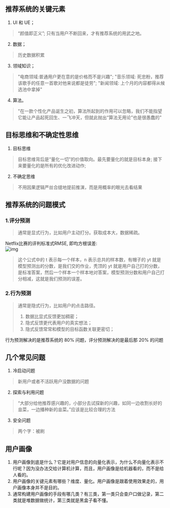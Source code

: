 ## 推荐系统的关键元素
1. UI 和 UE；
> “颜值即正义”; 只有当用户不断回来，才有推荐系统的用武之地。
2. 数据；
> 历史数据积累
3. 领域知识；
> "电商领域:普通用户更在意的是价格而不是兴趣"; "音乐领域: 死忠粉，推荐该歌手的任意一首歌对他来说都是徒劳"; "新闻领域: 上个月的内容都得从候选池中拿掉"
4. 算法。
> "在一款个性化产品诞生之初，算法所起到的作用可以忽略，我们不能指望它能让产品起死回生、一飞冲天，但就此抛出“算法无用论”也是很愚蠢的"

## 目标思维和不确定性思维
1. 目标思维
> 目标思维背后是“量化一切”的价值取向。最先要量化的就是目标本身; 接下来要量化的是所有的优化改进动作;
2. 不确定思维
> 不用因果逻辑严丝合缝地提前推演，而是用概率的眼光去看结果

## 推荐系统的问题模式
### 1.评分预测
> 通常是显式行为，比如用户主动打分。获取成本大，数据稀疏。  
   
Netflix比赛的评判标准式RMSE, 即均方根误差:   
![img](https://wikimedia.org/api/rest_v1/media/math/render/svg/2d52c72fc205c3d1e0c35f493909f0fe65d4d5c4)   
   > 这个公式中的 t 表示每一个样本，n 表示总共的样本数，有帽子的 yt 就是模型预测出的分数，是我们交的作业，秃顶的 yt 就是用户自己打的分数，是标准答案，然后一个样本一个样本地对答案，模型预测分数和用户自己打分相减，这就是我们预测的误差。

### 2.行为预测
> 通常是隐式行为，比如用户的点击路径。
   > 1. 数据比显式反馈更加稠密；
   > 2. 隐式反馈更代表用户的真实想法；
   > 3. 隐式反馈常常和模型的目标函数关联更密切；

行为预测解决的是推荐系统的 80% 问题，评分预测解决的是最后那 20% 的问题

## 几个常见问题
1. 冷启动问题
> 新用户或者不活跃用户没数据的问题
2. 探索与利用问题
> “大部分给他推荐感兴趣的，小部分去试探新的兴趣，如同一边收割长好的韭菜，一边播种新的韭菜。”应该是比较合理的方法
3. 安全问题
> 两个字：被刷

## 用户画像
1. 用户画像到底是什么？它是对用户信息的向量化表示，为什么不向量化表示不行呢？因为没办法交给计算机计算，而且，用户画像是给机器看的，而不是给人看的。
2. 用户画像的关键元素有哪些？维度、量化。用户画像是跟着使用效果走的，用户画像本身并不是目的。
3. 通常构建用户画像的手段有哪几类？有三类，第一类只会查户口做记录，第二类就是堆数据做统计，第三类就是黑盒子看不懂。
